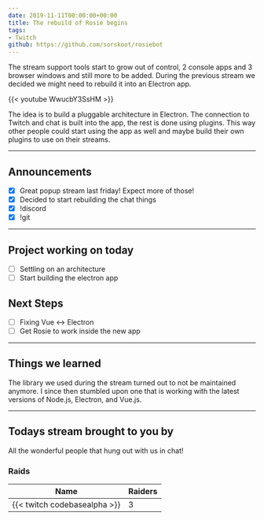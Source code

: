 ```yaml
---
date: 2019-11-11T00:00:00+00:00
title: The rebuild of Rosie begins
tags:
- Twitch
github: https://github.com/sorskoot/rosiebot
---
```


The stream support tools start to grow out of control, 2 console apps and 3 browser windows and still more to be added. During the previous stream we decided we might need to rebuild it into an Electron app.

{{< youtube WwucbY3SsHM >}}

<!--more-->

The idea is to build a pluggable architecture in Electron. The connection to Twitch and chat is built into the app, the rest is done using plugins. This way other people could start using the app as well and maybe build their own plugins to use on their streams.

---

## Announcements

- [X] Great popup stream last friday! Expect more of those!
- [X] Decided to start rebuilding the chat things
- [X] !discord
- [X] !git

---

## Project working on today

- [ ] Settling on an architecture
- [ ] Start building the electron app

## Next Steps

- [ ] Fixing Vue <-> Electron
- [ ] Get Rosie to work inside the new app

---

## Things we learned

The library we used during the stream turned out to not be maintained anymore. I since then stumbled upon one that is working with the latest versions of Node.js, Electron, and Vue.js.

---

## Todays stream brought to you by

All the wonderful people that hung out with us in chat!

### Raids

| Name | Raiders |
| --- | --- |
| {{< twitch codebasealpha >}} | 3 |
